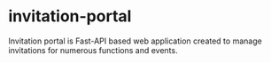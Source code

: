 # invitation-portal
Invitation portal is Fast-API based web application created to manage invitations for numerous functions and events.
